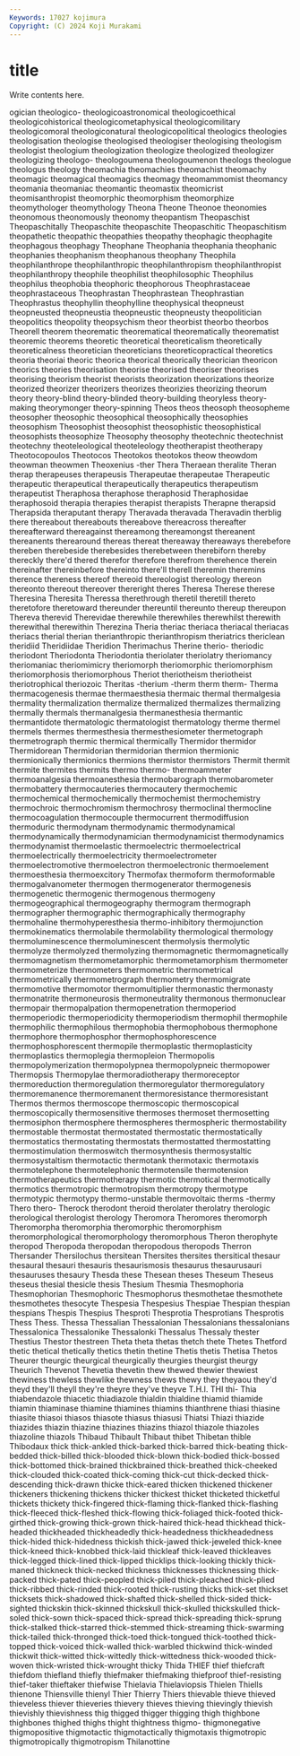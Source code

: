 ```yaml
---
Keywords: 17027 kojimura
Copyright: (C) 2024 Koji Murakami
---
```


# title

Write contents here.



ogician
theologico- theologicoastronomical theologicoethical theologicohistorical theologicometaphysical theologicomilitary theologicomoral theologiconatural theologicopolitical theologics
theologies theologisation theologise theologised theologiser theologising theologism theologist theologium theologization
theologize theologized theologizer theologizing theologo- theologoumena theologoumenon theologs theologue theologus
theology theomachia theomachies theomachist theomachy theomagic theomagical theomagics theomagy theomammomist
theomancy theomania theomaniac theomantic theomastix theomicrist theomisanthropist theomorphic theomorphism theomorphize
theomythologer theomythology Theona Theone Theonoe theonomies theonomous theonomously theonomy theopantism
Theopaschist Theopaschitally Theopaschite theopaschite Theopaschitic Theopaschitism theopathetic theopathic theopathies theopathy
theophagic theophagite theophagous theophagy Theophane Theophania theophania theophanic theophanies theophanism
theophanous theophany Theophila theophilanthrope theophilanthropic theophilanthropism theophilanthropist theophilanthropy theophile theophilist
theophilosophic Theophilus theophilus theophobia theophoric theophorous Theophrastaceae theophrastaceous Theophrastan Theophrastean
Theophrastian Theophrastus theophyllin theophylline theophysical theopneust theopneusted theopneustia theopneustic theopneusty
theopolitician theopolitics theopolity theopsychism theor theorbist theorbo theorbos Theorell theorem
theorematic theorematical theorematically theorematist theoremic theorems theoretic theoretical theoreticalism theoretically
theoreticalness theoretician theoreticians theoreticopractical theoretics theoria theoriai theoric theorica theorical
theorically theorician theoricon theorics theories theorisation theorise theorised theoriser theorises
theorising theorism theorist theorists theorization theorizations theorize theorized theorizer theorizers
theorizes theorizies theorizing theorum theory theory-blind theory-blinded theory-building theoryless theory-making
theorymonger theory-spinning Theos theos theosoph theosopheme theosopher theosophic theosophical theosophically
theosophies theosophism Theosophist theosophist theosophistic theosophistical theosophists theosophize Theosophy theosophy
theotechnic theotechnist theotechny theoteleological theoteleology theotherapist theotherapy Theotocopoulos Theotocos Theotokos
theotokos theow theowdom theowman theowmen Theoxenius -ther Thera Theraean theralite
Theran therap therapeuses therapeusis Therapeutae therapeutae Therapeutic therapeutic therapeutical therapeutically
therapeutics therapeutism therapeutist Theraphosa theraphose theraphosid Theraphosidae theraphosoid therapia therapies
therapist therapists Therapne therapsid Therapsida theraputant therapy Theravada theravada Theravadin
therblig there thereabout thereabouts thereabove thereacross thereafter thereafterward thereagainst thereamong
thereamongst thereanent thereanents therearound thereas thereat thereaway thereaways therebefore thereben
therebeside therebesides therebetween therebiforn thereby thereckly there'd thered therefor therefore
therefrom therehence therein thereinafter thereinbefore thereinto there'll therell theremin theremins
therence thereness thereof thereoid thereologist thereology thereon thereonto thereout thereover
thereright theres Theresa Therese therese Theresina Theresita Theressa therethrough theretil
theretill thereto theretofore theretoward thereunder thereuntil thereunto thereup thereupon Thereva
therevid Therevidae therewhile therewhiles therewhilst therewith therewithal therewithin Therezina Theria
theriac theriaca theriacal theriacas theriacs therial therian therianthropic therianthropism theriatrics
thericlean theridiid Theridiidae Theridion Therimachus Therine therio- theriodic theriodont Theriodonta
Theriodontia theriolater theriolatry theriomancy theriomaniac theriomimicry theriomorph theriomorphic theriomorphism theriomorphosis
theriomorphous Theriot theriotheism theriotheist theriotrophical theriozoic Theritas -therium -therm therm
therm- Therma thermacogenesis thermae thermaesthesia thermaic thermal thermalgesia thermality thermalization
thermalize thermalized thermalizes thermalizing thermally thermals thermanalgesia thermanesthesia thermantic thermantidote
thermatologic thermatologist thermatology therme thermel thermels thermes thermesthesia thermesthesiometer thermetograph
thermetrograph thermic thermical thermically Thermidor thermidor Thermidorean Thermidorian thermidorian thermion
thermionic thermionically thermionics thermions thermistor thermistors Thermit thermit thermite thermites
thermits thermo thermo- thermoammeter thermoanalgesia thermoanesthesia thermobarograph thermobarometer thermobattery thermocauteries
thermocautery thermochemic thermochemical thermochemically thermochemist thermochemistry thermochroic thermochromism thermochrosy thermoclinal
thermocline thermocoagulation thermocouple thermocurrent thermodiffusion thermoduric thermodynam thermodynamic thermodynamical thermodynamically
thermodynamician thermodynamicist thermodynamics thermodynamist thermoelastic thermoelectric thermoelectrical thermoelectrically thermoelectricity thermoelectrometer
thermoelectromotive thermoelectron thermoelectronic thermoelement thermoesthesia thermoexcitory Thermofax thermoform thermoformable thermogalvanometer
thermogen thermogenerator thermogenesis thermogenetic thermogenic thermogenous thermogeny thermogeographical thermogeography thermogram
thermograph thermographer thermographic thermographically thermography thermohaline thermohyperesthesia thermo-inhibitory thermojunction thermokinematics
thermolabile thermolability thermological thermology thermoluminescence thermoluminescent thermolysis thermolytic thermolyze thermolyzed
thermolyzing thermomagnetic thermomagnetically thermomagnetism thermometamorphic thermometamorphism thermometer thermometerize thermometers thermometric
thermometrical thermometrically thermometrograph thermometry thermomigrate thermomotive thermomotor thermomultiplier thermonastic thermonasty
thermonatrite thermoneurosis thermoneutrality thermonous thermonuclear thermopair thermopalpation thermopenetration thermoperiod thermoperiodic
thermoperiodicity thermoperiodism thermophil thermophile thermophilic thermophilous thermophobia thermophobous thermophone thermophore
thermophosphor thermophosphorescence thermophosphorescent thermopile thermoplastic thermoplasticity thermoplastics thermoplegia thermopleion Thermopolis
thermopolymerization thermopolypnea thermopolypneic thermopower Thermopsis Thermopylae thermoradiotherapy thermoreceptor thermoreduction thermoregulation
thermoregulator thermoregulatory thermoremanence thermoremanent thermoresistance thermoresistant Thermos thermos thermoscope thermoscopic
thermoscopical thermoscopically thermosensitive thermoses thermoset thermosetting thermosiphon thermosphere thermospheres thermospheric
thermostability thermostable thermostat thermostated thermostatic thermostatically thermostatics thermostating thermostats thermostatted
thermostatting thermostimulation thermoswitch thermosynthesis thermosystaltic thermosystaltism thermotactic thermotank thermotaxic thermotaxis
thermotelephone thermotelephonic thermotensile thermotension thermotherapeutics thermotherapy thermotic thermotical thermotically thermotics
thermotropic thermotropism thermotropy thermotype thermotypic thermotypy thermo-unstable thermovoltaic therms -thermy
Thero thero- Therock therodont theroid therolater therolatry therologic therological therologist
therology Theromora Theromores theromorph Theromorpha theromorphia theromorphic theromorphism theromorphological theromorphology
theromorphous Theron therophyte theropod Theropoda theropodan theropodous theropods Therron Thersander
Thersilochus thersitean Thersites thersites thersitical thesaur thesaural thesauri thesauris thesaurismosis
thesaurus thesaurusauri thesauruses thesaury Thesda these Thesean theses Theseum Theseus
theseus thesial thesicle thesis Thesium Thesmia Thesmophoria Thesmophorian Thesmophoric Thesmophorus
thesmothetae thesmothete thesmothetes thesocyte Thespesia Thespesius Thespiae Thespian thespian thespians
Thespis Thespius Thesproti Thesprotia Thesprotians Thesprotis Thess Thess. Thessa Thessalian
Thessalonian Thessalonians thessalonians Thessalonica Thessalonike Thessalonki Thessalus Thessaly thester Thestius
Thestor thestreen Theta theta thetas thetch thete Thetes Thetford thetic
thetical thetically thetics thetin thetine Thetis thetis Thetisa Thetos Theurer
theurgic theurgical theurgically theurgies theurgist theurgy Theurich Thevenot Thevetia thevetin
thew thewed thewier thewiest thewiness thewless thewlike thewness thews thewy
they theyaou they'd theyd they'll theyll they're theyre they've theyve
T.H.I. THI thi- Thia thiabendazole thiacetic thiadiazole thialdin thialdine thiamid
thiamide thiamin thiaminase thiamine thiamines thiamins thianthrene thiasi thiasine thiasite
thiasoi thiasos thiasote thiasus thiasusi Thiatsi Thiazi thiazide thiazides thiazin
thiazine thiazines thiazins thiazol thiazole thiazoles thiazoline thiazols Thibaud Thibault
Thibaut thibet Thibetan thible Thibodaux thick thick-ankled thick-barked thick-barred thick-beating
thick-bedded thick-billed thick-blooded thick-blown thick-bodied thick-bossed thick-bottomed thick-brained thickbrained thick-breathed
thick-cheeked thick-clouded thick-coated thick-coming thick-cut thick-decked thick-descending thick-drawn thicke thick-eared
thicken thickened thickener thickeners thickening thickens thicker thickest thicket thicketed
thicketful thickets thickety thick-fingered thick-flaming thick-flanked thick-flashing thick-fleeced thick-fleshed thick-flowing
thick-foliaged thick-footed thick-girthed thick-growing thick-grown thick-haired thick-head thickhead thick-headed thickheaded
thickheadedly thick-headedness thickheadedness thick-hided thick-hidedness thickish thick-jawed thick-jeweled thick-knee thick-kneed
thick-knobbed thick-laid thickleaf thick-leaved thickleaves thick-legged thick-lined thick-lipped thicklips thick-looking
thickly thick-maned thickneck thick-necked thickness thicknesses thicknessing thick-packed thick-pated thick-peopled
thick-piled thick-pleached thick-plied thick-ribbed thick-rinded thick-rooted thick-rusting thicks thick-set thickset
thicksets thick-shadowed thick-shafted thick-shelled thick-sided thick-sighted thickskin thick-skinned thickskull thick-skulled
thickskulled thick-soled thick-sown thick-spaced thick-spread thick-spreading thick-sprung thick-stalked thick-starred thick-stemmed
thick-streaming thick-swarming thick-tailed thick-thronged thick-toed thick-tongued thick-toothed thick-topped thick-voiced thick-walled
thick-warbled thickwind thick-winded thickwit thick-witted thick-wittedly thick-wittedness thick-wooded thick-woven thick-wristed
thick-wrought thicky Thida THIEF thief thiefcraft thiefdom thiefland thiefly thiefmaker
thiefmaking thiefproof thief-resisting thief-taker thieftaker thiefwise Thielavia Thielaviopsis Thielen Thiells
thienone Thiensville thienyl Thier Thierry Thiers thievable thieve thieved thieveless
thiever thieveries thievery thieves thieving thievingly thievish thievishly thievishness thig
thigged thigger thigging thigh thighbone thighbones thighed thighs thight thightness
thigmo- thigmonegative thigmopositive thigmotactic thigmotactically thigmotaxis thigmotropic thigmotropically thigmotropism Thilanottine

